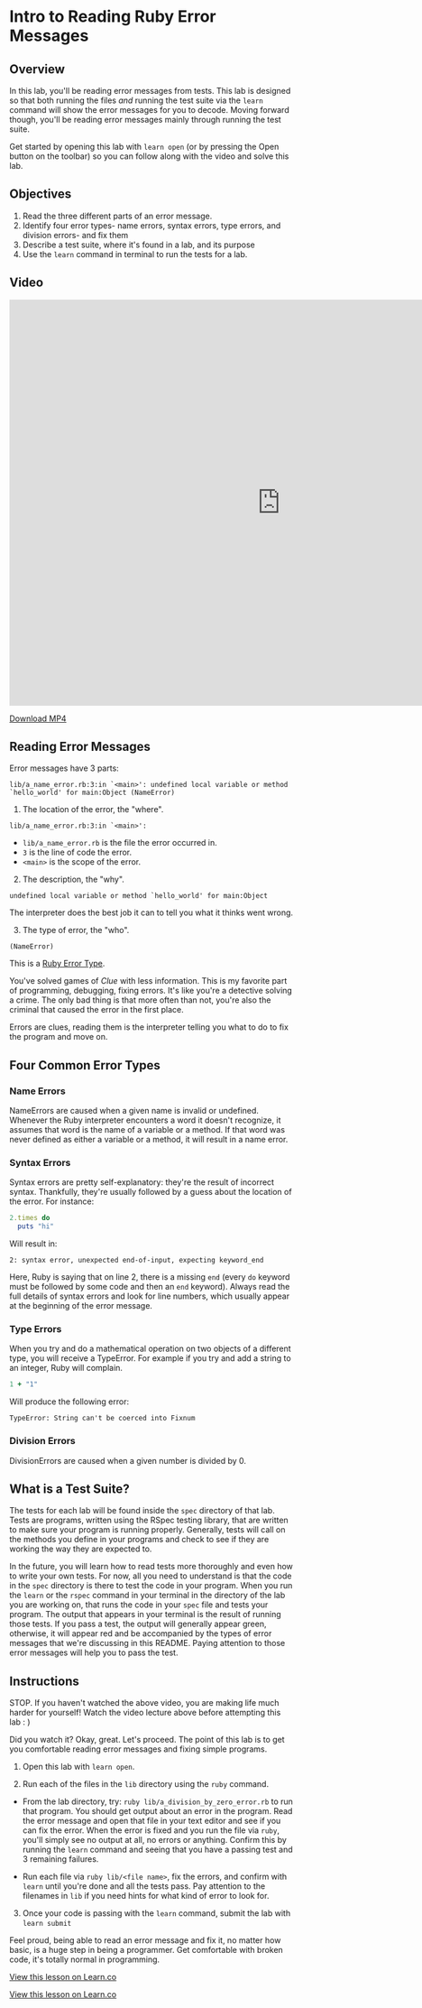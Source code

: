 # Intro to Reading Ruby Error Messages

## Overview

In this lab, you'll be reading error messages from tests. This lab is designed so that both running the files *and* running the test suite via the `learn` command will show the error messages for you to decode. Moving forward though, you'll be reading error messages mainly through running the test suite.

Get started by opening this lab with `learn open` (or by pressing the Open button on the toolbar) so you can follow along with the video and solve this lab.

## Objectives

1. Read the three different parts of an error message.
2. Identify four error types- name errors, syntax errors, type errors, and division errors- and fix them
3. Describe a test suite, where it's found in a lab, and its purpose
4. Use the `learn` command in terminal to run the tests for a lab.

## Video

<iframe width="960" height="720" src="https://www.youtube.com/embed/L_eoziYKLXw?rel=0&amp;showinfo=0" frameborder="0" allowfullscreen></iframe>

[Download MP4]([MP4](http://flatiron-videos.s3.amazonaws.com/ironboard/ruby/ruby-lecture-reading-error-messages/ruby-lecture-reading-error-messages.mp4))

## Reading Error Messages

Error messages have 3 parts:

```
lib/a_name_error.rb:3:in `<main>': undefined local variable or method `hello_world' for main:Object (NameError)
```

1) The location of the error, the "where".

```
lib/a_name_error.rb:3:in `<main>':
```

* `lib/a_name_error.rb` is the file the error occurred in.
* `3` is the line of code the error.
* `<main>` is the scope of the error.

2) The description, the "why".

```
undefined local variable or method `hello_world' for main:Object
```

The interpreter does the best job it can to tell you what it thinks went wrong.

3) The type of error, the "who".

```
(NameError)
```

This is a [Ruby Error Type](http://www.ruby-doc.org/core-2.2.0/Exception.html).

You've solved games of *Clue* with less information. This is my favorite part of programming, debugging, fixing errors. It's like you're a detective solving a crime. The only bad thing is that more often than not, you're also the criminal that caused the error in the first place.

Errors are clues, reading them is the interpreter telling you what to do to fix the program and move on.

## Four Common Error Types

### Name Errors
NameErrors are caused when a given name is invalid or undefined. Whenever the Ruby interpreter encounters a word it doesn't recognize, it assumes that word is the name of a variable or a method. If that word was never defined as either a variable or a method, it will result in a name error.

### Syntax Errors
Syntax errors are pretty self-explanatory: they're the result of incorrect syntax. Thankfully, they're usually followed by a guess about the location of the error. For instance:

```ruby
2.times do
  puts "hi"
```

Will result in:
```text
2: syntax error, unexpected end-of-input, expecting keyword_end
```
Here, Ruby is saying that on line 2, there is a missing `end` (every `do` keyword must be followed by some code and then an `end` keyword). Always read the full details of syntax errors and look for line numbers, which usually appear at the beginning of the error message.

### Type Errors

When you try and do a mathematical operation on two objects of a different type, you will receive a TypeError.  For example if you try and add a string to an integer, Ruby will complain.

```ruby
1 + "1"
```
Will produce the following error:

```
TypeError: String can't be coerced into Fixnum
```

### Division Errors
DivisionErrors are caused when a given number is divided by 0.

## What is a Test Suite?

The tests for each lab will be found inside the `spec` directory of that lab. Tests are programs, written using the RSpec testing library, that are written to make sure your program is running properly. Generally, tests will call on the methods you define in your programs and check to see if they are working the way they are expected to.

In the future, you will learn how to read tests more thoroughly and even how to write your own tests. For now, all you need to understand is that the code in the `spec` directory is there to test the code in your program. When you run the `learn` or the `rspec` command in your terminal in the directory of the lab you are working on, that runs the code in your `spec` file and tests your program. The output that appears in your terminal is the result of running those tests. If you pass a test, the output will generally appear green, otherwise, it will appear red and be accompanied by the types of error messages that we're discussing in this README. Paying attention to those error messages will help you to pass the test.


## Instructions

STOP. If you haven't watched the above video, you are making life much harder for yourself! Watch the video lecture above before attempting this lab : )

Did you watch it? Okay, great. Let's proceed. The point of this lab is to get you comfortable reading error messages and fixing simple programs.

1. Open this lab with `learn open`.

2. Run each of the files in the `lib` directory using the `ruby` command.

  * From the lab directory, try: `ruby lib/a_division_by_zero_error.rb` to run that program. You should get output about an error in the program. Read the error message and open that file in your text editor and see if you can fix the error. When the error is fixed and you run the file via `ruby`, you'll simply see no output at all, no errors or anything. Confirm this by running the `learn` command and seeing that you have a passing test and 3 remaining failures.

  * Run each file via `ruby lib/<file name>`, fix the errors, and confirm with `learn` until you're done and all the tests pass. Pay attention to the filenames in `lib` if you need hints for what kind of error to look for.

3. Once your code is passing with the `learn` command, submit the lab with `learn submit`

Feel proud, being able to read an error message and fix it, no matter how basic, is a huge step in being a programmer. Get comfortable with broken code, it's totally normal in programming.

<a href='https://learn.co/lessons/ruby-lecture-reading-error-messages' data-visibility='hidden'>View this lesson on Learn.co</a>

<a href='https://learn.co/lessons/ruby-lecture-reading-error-messages' data-visibility='hidden'>View this lesson on Learn.co</a>
